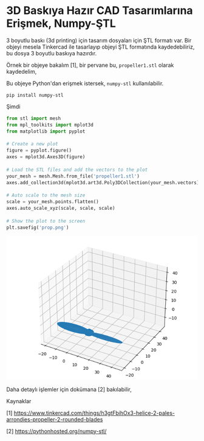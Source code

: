 # 3D Baskıya Hazır CAD Tasarımlarına Erişmek, Numpy-ŞTL

3 boyutlu baskı (3d printing) için tasarım dosyaları için ŞTL formatı
var. Bir objeyi mesela Tinkercad ile tasarlayıp objeyi ŞTL formatında
kaydedebiliriz, bu dosya 3 boyutlu baskıya hazırdır. 

Örnek bir objeye bakalım [1], bir pervane bu, `propeller1.stl`
olarak kaydedelim,

Bu objeye Python'dan erişmek istersek, `numpy-stl` kullanılabilir.

```
pip install numpy-stl
```

Şimdi

```python
from stl import mesh
from mpl_toolkits import mplot3d
from matplotlib import pyplot

# Create a new plot
figure = pyplot.figure()
axes = mplot3d.Axes3D(figure)

# Load the STL files and add the vectors to the plot
your_mesh = mesh.Mesh.from_file('propeller1.stl')
axes.add_collection3d(mplot3d.art3d.Poly3DCollection(your_mesh.vectors))

# Auto scale to the mesh size
scale = your_mesh.points.flatten()
axes.auto_scale_xyz(scale, scale, scale)

# Show the plot to the screen
plt.savefig('prop.png')
```

![](prop.png)

Daha detaylı işlemler için dokümana [2] bakılabilir,

Kaynaklar

[1] https://www.tinkercad.com/things/h3gtFbihOx3-helice-2-pales-arrondies-propeller-2-rounded-blades

[2] https://pythonhosted.org/numpy-stl/











